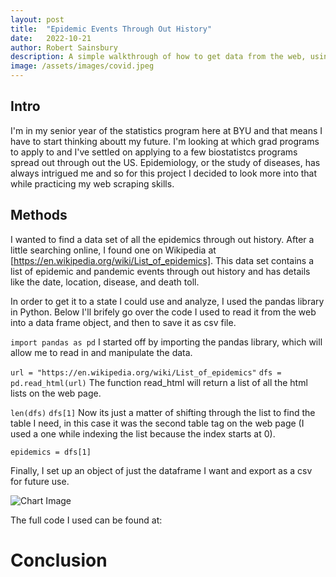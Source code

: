 ```yaml
---
layout: post
title:  "Epidemic Events Through Out History"
date:   2022-10-21
author: Robert Sainsbury
description: A simple walkthrough of how to get data from the web, using epidemioligical data as an example.
image: /assets/images/covid.jpeg
---
```


## Intro
I'm in my senior year of the statistics program here at BYU and that means I have to start thinking aboutt my future. I'm looking at which grad programs to apply to and I've settled on applying to a few biostatistcs programs spread out through out the US. Epidemiology, or the study of diseases, has always intrigued me and so for this project I decided to look more into that while practicing my web scraping skills. 

## Methods
I wanted to find a data set of all the epidemics through out history. After a little searching online, I found one on Wikipedia at [https://en.wikipedia.org/wiki/List_of_epidemics]. This data set contains a list of epidemic and pandemic events through out history and has details like the date, location, disease, and death toll.

In order to get it to a state I could use and analyze, I used the pandas library in Python. 
Below I'll brifely go over the code I used to read it from the web into a data frame object, and then to save it as csv file.


`import pandas as pd`
I started off by importing the pandas library, which will allow me to read in and manipulate the data.

`url = "https://en.wikipedia.org/wiki/List_of_epidemics"`
`dfs = pd.read_html(url)`
The function read_html will return a list of all the html lists on the web page.

`len(dfs)`
`dfs[1]`
Now its just a matter of shifting through the list to find the table I need, in this case it was the second table tag on the web page (I used a one while indexing the list because the index starts at 0).

`epidemics = dfs[1]`

Finally, I set up an object of just the dataframe I want and export as a csv for future use.

![Chart Image](https://github.com/robbysainsbury/stat386-projects/blob/main/assets/images/epiChart.png)

The full code I used can be found at: 

# Conclusion

